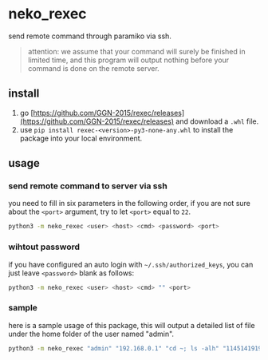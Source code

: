 # neko_rexec
send remote command through paramiko via ssh.

> attention: we assume that your command will surely be finished in limited time, and this program will output nothing before your command is done on the remote server.

## install

1. go [https://github.com/GGN-2015/rexec/releases](https://github.com/GGN-2015/rexec/releases) and download a `.whl` file.
2. use `pip install rexec-<version>-py3-none-any.whl` to install the package into your local environment.

## usage

### send remote command to server  via ssh

you need to fill in six parameters in the following order, if you are not sure about the `<port>` argument, try to let `<port>` equal to `22`.

```bash
python3 -m neko_rexec <user> <host> <cmd> <password> <port>
```

### wihtout password

if you have configured an auto login with `~/.ssh/authorized_keys`, you can just leave `<password>` blank as follows:

```bash
python3 -m neko_rexec <user> <host> <cmd> "" <port>
```

### sample

here is a sample usage of this package, this will output a detailed list of file under the home folder of the user named "admin".

```bash
python3 -m neko_rexec "admin" "192.168.0.1" "cd ~; ls -alh" "1145141919810" 22
```

